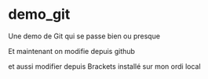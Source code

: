 # demo_git
Une demo de Git qui se passe bien ou presque

Et maintenant on modifie depuis github

et aussi modifier depuis Brackets installé sur mon ordi local

